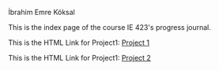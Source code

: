 İbrahim Emre Köksal

This is the index page of the course IE 423's progress journal. <br>

This is the HTML Link for Project1: [Project 1](https://bu-ie-423.github.io/fall-23-ibrahimkoksal/423%20html/vertopal.com_423_son.html)

This is the HTML Link for Project1: [Project 2](https://bu-ie-423.github.io/fall-23-ibrahimkoksal/423%20part2/Part2.html)
